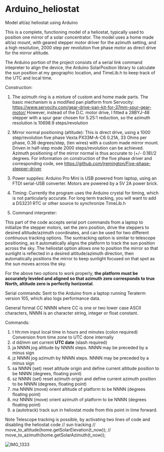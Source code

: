 # Arduino_heliostat
Model alt/az heliostat using Arduino

This is a complete, functioning model of a heliostat, typically used to position one mirror of a solar concentrator. The model uses a home made alt/az mount, with geared stepper motor driver for the azimuth setting, and a high resolution, 2000 step per revolution five phase motor as direct drive for the mirror altitude.

The Arduino portion of the project consists of a serial link command intepreter to align the device, the Arduino SolarPosition library to calculate the sun position at my geographic location, and TimeLib.h to keep track of the UTC and local time.

Construction:
1. The azimuth ring is a mixture of custom and home made parts. The basic mechanism is a modified pan platform from Servocity: https://www.servocity.com/gear-drive-pan-kit-for-37mm-spur-gear-motor/  However, instead of the D.C. motor drive, I fitted a 28BYJ-48 stepper with a spur gear chosen for 5.25:1 reduction, so the azimuth resolution is 10698.9 steps/revolution

2. Mirror normal positioning (altitude): This is direct drive, using a 1000 step/revolution five phase Vexta PX33M-A-C6 0.21A, 33 Ohms per phase, 0.36 degrees/step, (ten wires) with a custom made mirror mount. Driven in half-step mode 2000 steps/revolution can be achieved. Azimuth positioning of the mirror normal is thus accurate to (+/- 0.18)/2 degrees. For information on construction of the five phase driver and corresponding code, see https://github.com/jremington/Five-phase-stepper-driver

3. Power supplies: Arduino Pro Mini is USB powered from laptop, using an FTDI serial-USB converter. Motors are powered by a 5V 2A power brick.

4. Timing: Currently the program uses the Arduino crystal for timing, which is not particularly accurate. For long term tracking, you will want to add a DS3231 RTC or other source to synchronize TimeLib.h 

5. Command interpreter:

This part of the code accepts serial port commands from a laptop to initialize the stepper motors, set the zero position, drive the steppers to desired altitude/azimuth coordinates, and can be used for two different continuous tracking options. The suntracking option is similar to telescope positioning, as it automatically aligns the platform to track the sun position across the sky. The heliostat option allows one to position the mirror so that sunlight is reflected in a desired altitude/azimuth direction, then automatically positions the mirror to keep sunlight focused on that spot as the sun moves across the sky.

For the above two options to work properly, **the platform must be accurately leveled and aligned so that azimuth zero corresponds to true North, altitude zero is perfectly horizontal**.

Serial commands: Sent to the Arduino from a laptop running Teraterm version 105, which also logs performance data.

General format CC NNNN where CC is one or two lower case ASCII characters, NNNN is an character string, integer or float constant.

Commands:
1. t hh:mm   input local time in hours and minutes (colon required) Conversion from time zone to UTC done internally
2. d dd/mm   set current **UTC date** (slash required)
3. ja NNNN   jog altitude by NNNN steps. NNNN may be preceded by a minus sign
4. jz NNNN   jog azimuth  by NNNN steps. NNNN may be preceded by a minus sign
5. sa NNNN   (set) reset altitude origin and define current altitude position to be NNNN (degrees, floating point)
6. sz NNNN   (set) reset azimuth origin and define current azimuth position to be NNNN (degrees, floating point)
7. ma NNNN   (move) orient altitude of platform to be NNNN (degrees floating point)
8. mz NNNN   (move) orient azimuth of platform to be NNNN (degrees floating point)
9. a         (autotrack) track sun in heliostat mode from this point in time forward. 

Note Telescope tracking is possible, by activating two lines of code and disabling the heliostat code
              // sun tracking
              //      move_to_altitude(home.getSolarElevation(t_now));
              //      move_to_azimuth(home.getSolarAzimuth(t_now));


![IMG_1333](https://user-images.githubusercontent.com/5509037/142272758-720977f1-b27b-418c-a9b5-af44a58f26bb.JPG)
